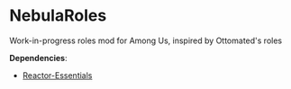 # NebulaRoles
Work-in-progress roles mod for Among Us, inspired by Ottomated's roles

**Dependencies**:
- [Reactor-Essentials](https://github.com/DorCoMaNdO/Reactor-Essentials/releases)
